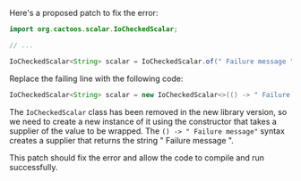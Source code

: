 Here's a proposed patch to fix the error:
```java
import org.cactoos.scalar.IoCheckedScalar;

// ...

IoCheckedScalar<String> scalar = IoCheckedScalar.of(" Failure message ");
```
Replace the failing line with the following code:
```java
IoCheckedScalar<String> scalar = new IoCheckedScalar<>(() -> " Failure message ");
```
The `IoCheckedScalar` class has been removed in the new library version, so we need to create a new instance of it using the constructor that takes a supplier of the value to be wrapped. The `() -> " Failure message"` syntax creates a supplier that returns the string " Failure message ".

This patch should fix the error and allow the code to compile and run successfully.